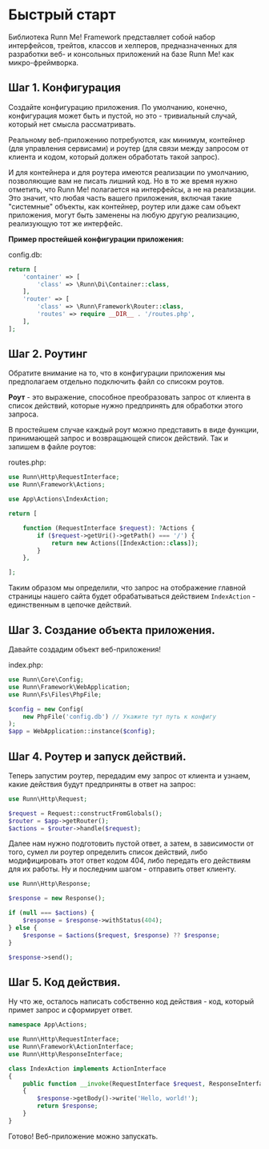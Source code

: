 Быстрый старт
=============

Библиотека Runn Me! Framework представляет собой набор интерфейсов, трейтов, классов и хелперов, предназначенных
для разработки веб- и консольных приложений на базе Runn Me! как микро-фреймворка. 

Шаг 1. Конфигурация
-------------------

Создайте конфигурацию приложения. По умолчанию, конечно, конфигурация может быть и пустой, но это - 
тривиальный случай, который нет смысла рассматривать.

Реальному веб-приложению потребуются, как минимум, контейнер (для управления сервисами) и роутер (для 
связи между запросом от клиента и кодом, который должен обработать такой запрос).

И для контейнера и для роутера имеются реализации по умолчанию, позволяющие вам не писать лишний код.
Но в то же время нужно отметить, что Runn Me! полагается на интерфейсы, а не на реализации. Это значит, 
что любая часть вашего приложения, включая такие "системные" объекты, как контейнер, роутер или даже сам объект приложения,
могут быть заменены на любую другую реализацию, реализующую тот же интерфейс.

**Пример простейшей конфигурации приложения:**

config.db:
```php 
return [
    'container' => [
        'class' => \Runn\Di\Container::class, 
    ],
    'router' => [
        'class' => \Runn\Framework\Router::class,
        'routes' => require __DIR__ . '/routes.php',
    ],
];
```

Шаг 2. Роутинг
--------------
Обратите внимание на то, что в конфигурации приложения мы предполагаем отдельно подключить файл со списокм роутов.

**Роут** - это выражение, способное преобразовать запрос от клиента в список действий, которые нужно предпринять для
обработки этого запроса.

В простейшем случае каждый роут можно представить в виде функции, принимающей запрос и возвращающей список действий.
Так и запишем в файле роутов:

routes.php:
```php
use Runn\Http\RequestInterface;
use Runn\Framework\Actions;

use App\Actions\IndexAction;

return [

    function (RequestInterface $request): ?Actions {
        if ($request->getUri()->getPath() === '/') {
            return new Actions([IndexAction::class]);
        }
    },

];
```

Таким образом мы определили, что запрос на отображение главной страницы нашего сайта будет
обрабатываться действием `IndexAction` - единственным в цепочке действий.

Шаг 3. Создание объекта приложения.
-----------------------------------

Давайте создадим объект веб-приложения!

index.php:
```php
use Runn\Core\Config;
use Runn\Framework\WebApplication;
use Runn\Fs\Files\PhpFile;

$config = new Config(
    new PhpFile('config.db') // Укажите тут путь к конфигу
);
$app = WebApplication::instance($config);
```

Шаг 4. Роутер и запуск действий.
--------------------------------

Теперь запустим роутер, передадим ему запрос от клиента и узнаем, какие действия будут предприняты в ответ на запрос:

```php
use Runn\Http\Request;

$request = Request::constructFromGlobals();
$router = $app->getRouter();
$actions = $router->handle($request);
```

Далее нам нужно подготовить пустой ответ, а затем, в зависимости от того, сумел ли роутер определить список действий, либо
модифицировать этот ответ кодом 404, либо передать его действиям для их работы. Ну и последним шагом - отправить ответ клиенту.

```php
use Runn\Http\Response;

$response = new Response();

if (null === $actions) {
    $response = $response->withStatus(404);
} else {
    $response = $actions($request, $response) ?? $response;
}

$response->send();
```

Шаг 5. Код действия.
--------------------

Ну что же, осталось написать собственно код действия - код, который примет запрос и сформирует ответ.

```php
namespace App\Actions;

use Runn\Http\RequestInterface;
use Runn\Framework\ActionInterface;
use Runn\Http\ResponseInterface;

class IndexAction implements ActionInterface
{
    public function __invoke(RequestInterface $request, ResponseInterface $response): ?ResponseInterface
    {
        $response->getBody()->write('Hello, world!');
        return $response;
    }
}
```

Готово! Веб-приложение можно запускать.